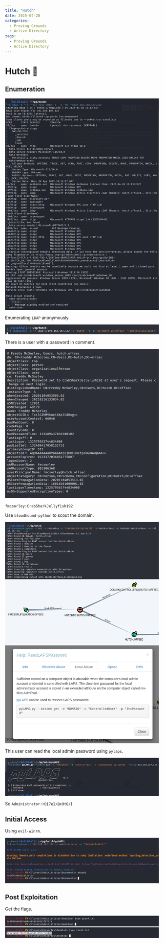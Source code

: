 ```yaml
---
title: "Hutch"
date: 2025-04-28
categories:
  - Proving Grounds
  - Active Directory
tags:
  - Proving Grounds
  - Active Directory
---
```


# Hutch 🔸
<!-- more -->


## Enumeration

![](../assets/Pasted%20image%2020250428202607.png)

Enumerating `LDAP` anonymously.

![](../assets/Pasted%20image%2020250428234112.png)

There is a user with a password in comment.

![](../assets/Pasted%20image%2020250428234222.png)

`fmcsorley:CrabSharkJellyfish192`

Use `bloodhound-python` to scout the domain.

![](../assets/Pasted%20image%2020250428235315.png)
![](../assets/Pasted%20image%2020250429002926.png)
![](../assets/Pasted%20image%2020250429002942.png)

This user can read the local admin password using `pylaps`.

![](../assets/Pasted%20image%2020250429003013.png)

So `Administrator:rD{7eI/@x9tG/[`

## Initial Access

Using `evil-winrm`.

![](../assets/Pasted%20image%2020250429003133.png)

## Post Exploitation

Get the flags.

![](../assets/Pasted%20image%2020250429003224.png)
![](../assets/Pasted%20image%2020250429003314.png)
